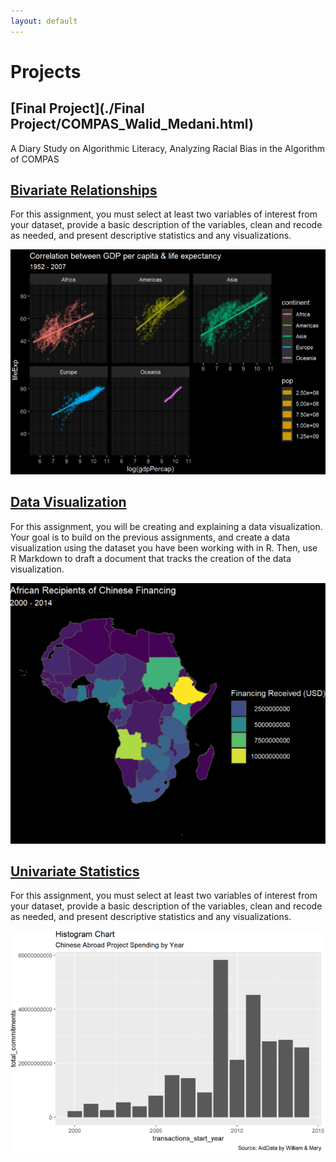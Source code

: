 ```yaml
---
layout: default
---
```



# Projects

## [Final Project](./Final Project/COMPAS_Walid_Medani.html)
A Diary Study on Algorithmic Literacy, Analyzing Racial Bias in the Algorithm of COMPAS

## [Bivariate Relationships](./homework-5.html)
For this assignment, you must select at least two variables of interest from your dataset, provide a basic description of the variables, clean and recode as needed, and present descriptive statistics and any visualizations.

<img src="images/hw5image.png?raw=true"/>

## [Data Visualization](./Homework-4.html)
For this assignment, you will be creating and explaining a data visualization. Your goal is to build on the previous assignments, and create a data visualization using the dataset you have been working with in R. Then, use R Markdown to draft a document that tracks the creation of the data visualization.

<img src="images/hw4image.png?raw=true"/>

## [Univariate Statistics](./Homework-3.html)
For this assignment, you must select at least two variables of interest from your dataset, provide a basic description of the variables, clean and recode as needed, and present descriptive statistics and any visualizations.

<img src="images/hw3image.png?raw=true"/>
